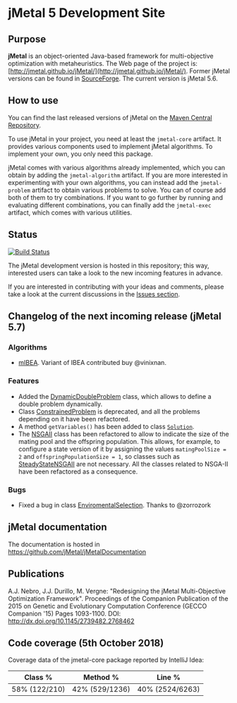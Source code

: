 # jMetal 5 Development Site

## Purpose

**jMetal** is an object-oriented Java-based framework for multi-objective optimization with metaheuristics.
The Web page of the project is: [http://jmetal.github.io/jMetal/](http://jmetal.github.io/jMetal/).
Former jMetal versions can be found in [SourceForge](http://jmetal.sourceforge.net). The current version is jMetal 5.6. 

## How to use

You can find the last released versions of jMetal on the [Maven Central Repository](https://search.maven.org/search?q=g:org.uma.jmetal).

To use jMetal in your project, you need at least the `jmetal-core` artifact.
It provides various components used to implement jMetal algorithms.
To implement your own, you only need this package.

jMetal comes with various algorithms already implemented, which you can obtain by adding the `jmetal-algorithm` artifact.
If you are more interested in experimenting with your own algorithms, you can instead add the `jmetal-problem` artifact to obtain various problems to solve.
You can of course add both of them to try combinations.
If you want to go further by running and evaluating different combinations, you can finally add the `jmetal-exec` artifact, which comes with various utilities.

## Status
[![Build Status](https://travis-ci.org/jMetal/jMetal.svg?branch=master)](https://travis-ci.org/jMetal/jMetal)

The jMetal development version is hosted in this repository; this way, interested users can take a look to the new incoming features in advance.

If you are interested in contributing with your ideas and comments, please take a look at the current discussions in the [Issues section](https://github.com/jMetal/jMetal/issues).

## Changelog of the next incoming release (jMetal 5.7)
### Algorithms
* [mIBEA](https://github.com/jMetal/jMetal/blob/master/jmetal-algorithm/src/main/java/org/uma/jmetal/algorithm/multiobjective/ibea/mIBEA). Variant of IBEA contributed buy @vinixnan.

### Features
* Added the [DynamicDoubleProblem](https://github.com/jMetal/jMetal/blob/master/jmetal-core/src/main/java/org/uma/jmetal/problem/impl/DynamicDoubleProblem.java) class, which allows to define a double problem dynamically.
* Class [ConstrainedProblem](https://github.com/jMetal/jMetal/blob/master/jmetal-core/src/main/java/org/uma/jmetal/problem/ConstrainedProblem.java) is deprecated, and all the problems depending on it have been refactored. 
* A method `getVariables()` has been added to class [`Solution`](https://github.com/jMetal/jMetal/blob/master/jmetal-core/src/main/java/org/uma/jmetal/solution/Solution.java).
* The [NSGAII](https://github.com/jMetal/jMetal/blob/master/jmetal-algorithm/src/main/java/org/uma/jmetal/algorithm/multiobjective/nsgaii/NSGAII.java) class has been refactored to allow to indicate the size of the mating pool and the offspring population. This allows, for example, to configure a state version of it by assigning the values `matingPoolSize = 2` and `offspringPopulationSize = 1`, so classes such as [SteadyStateNSGAII](https://github.com/jMetal/jMetal/blob/master/jmetal-algorithm/src/main/java/org/uma/jmetal/algorithm/multiobjective/nsgaii/SteadyStateNSGAII.java) are not necessary. All the classes related to NSGA-II have been refactored as a consequence.

### Bugs
* Fixed a bug in class [EnviromentalSelection](https://github.com/jMetal/jMetal/blob/master/jmetal-algorithm/src/main/java/org/uma/jmetal/algorithm/multiobjective/spea2/util/EnvironmentalSelection.java). Thanks to @zorrozork

## jMetal documentation
The documentation is hosted in https://github.com/jMetal/jMetalDocumentation

## Publications
A.J. Nebro, J.J. Durillo, M. Vergne: "Redesigning the jMetal Multi-Objective Optimization Framework". Proceedings of the Companion Publication of the 2015 on Genetic and Evolutionary Computation Conference (GECCO Companion '15) Pages 1093-1100. DOI: http://dx.doi.org/10.1145/2739482.2768462

## Code coverage (5th October 2018)
Coverage data of the jmetal-core package reported by IntelliJ Idea:

|Class % |Method %| Line % |
|--------|--------|--------|
|58% (122/210) |	42% (529/1236) | 40% (2524/6263)
